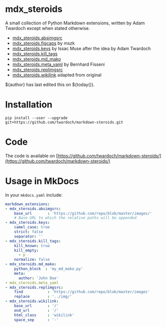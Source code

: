 # mdx_steroids

A small collection of Python Markdown extensions, written by Adam Twardoch except when stated otherwise. 

* [mdx_steroids.absimgsrc](absimgsrc.md) 
* [mdx_steroids.figcaps](figcaps.md) by mszk
* [mdx_steroids.keys](keys.md) by Issac Muse after the idea by Adam Twardoch
* [mdx_steroids.kill_tags](kill_tags.md) 
* [mdx_steroids.md_mako](md_mako.md) 
* [mdx_steroids.meta_yaml](meta_yaml.md) by Bernhard Fisseni
* [mdx_steroids.replimgsrc](replimgsrc.md) 
* [mdx_steroids.wikilink](wikilink.md) adapted from original

${author} has last edited this on ${today()}.

# Installation

```
pip install --user --upgrade  git+https://github.com/twardoch/markdown-steroids.git
```

# Code

The code is available on [https://github.com/twardoch/markdown-steroids/](https://github.com/twardoch/markdown-steroids/)

# Usage in MkDocs

In your `mkdocs.yaml` include:

```yaml
markdown_extensions:
- mdx_steroids.absimgsrc:
    base_url       : 'https://github.com/repo/blob/master/images/'
    # Base URL to which the relative paths will be appended
- mdx_steroids.keys:
    camel_case: true
    strict: false
    separator: ''
- mdx_steroids.kill_tags:
    kill_known: true
    kill_empty:
      - p
    normalize: false
- mdx_steroids.md_mako:
    python_block  : 'my_md_mako.py'
    meta:
      author: 'John Doe'
- mdx_steroids.meta_yaml
- mdx_steroids.replimgsrc:
    find           : 'https://github.com/repo/blob/master/images'
    replace        : '../img/'
- mdx_steroids.wikilink:
    base_url       : '/'
    end_url        : '/'
    html_class     : 'wikilink'
    space_sep      : '-'
```


